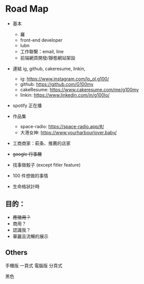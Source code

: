 # Road Map

- 基本
  - 羅
  - front-end developer
  - lubn
  - 工作聯繫：email, line
  - 前端網頁開發/靜態網站架設
- 連結 ig, github, cakeresume, linkin,

  - ig: https://www.instagram.com/lo_ol.g100/
  - github: https://github.com/G100my
  - cakeResume: https://www.cakeresume.com/me/g100my
  - linkin: https://www.linkedin.com/in/g100lo/

- spotify 正在播

- 作品集
  - space-radio: https://space-radio.app/#/
  - 大港女神: https://www.yourharbourlover.baby/
- 工商商家：萩条、推薦的店家

- ~~google 行事曆~~
- 找事做骰子 (except fitler feature)
- 100 件想做的事情
- 生命格狀計時

## 目的：

- ~~應徵用？~~
- 商用？
- 認識我？
- 華麗且流暢的展示

## Others

手機版 一頁式
電腦版 分頁式

黑色
